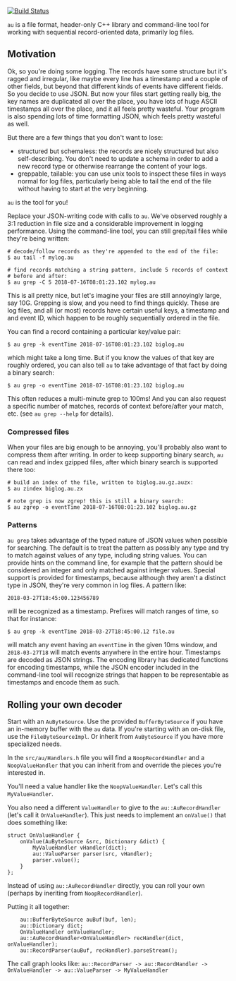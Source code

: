 [![Build Status](https://travis-ci.org/hellige/au.svg?branch=master)](https://travis-ci.org/hellige/au)


`au` is a file format, header-only C++ library and command-line tool for
working with sequential record-oriented data, primarily log files.


## Motivation

Ok, so you're doing some logging. The records have some structure but it's
ragged and irregular, like maybe every line has a timestamp and a couple of
other fields, but beyond that different kinds of events have different fields.
So you decide to use JSON. But now your files start getting really big, the key
names are duplicated all over the place, you have lots of huge ASCII timestamps
all over the place, and it all feels pretty wasteful. Your program is also
spending lots of time formatting JSON, which feels pretty wasteful as well.

But there are a few things that you don't want to lose:
 - structured but schemaless: the records are nicely structured but also
   self-describing. You don't need to update a schema in order to add a new
   record type or otherwise rearrange the content of your logs.
 - greppable, tailable: you can use unix tools to inspect these files in ways
   normal for log files, particularly being able to tail the end of the file
   without having to start at the very beginning.
   
`au` is the tool for you!

Replace your JSON-writing code with calls to `au`. We've observed roughly a 3:1
reduction in file size and a considerable improvement in logging performance.
Using the command-line tool, you can still grep/tail files while they're being
written:

    # decode/follow records as they're appended to the end of the file:
    $ au tail -f mylog.au

    # find records matching a string pattern, include 5 records of context
    # before and after:
    $ au grep -C 5 2018-07-16T08:01:23.102 mylog.au

This is all pretty nice, but let's imagine your files are still annoyingly
large, say 10G.  Grepping is slow, and you need to find things quickly. These
are log files, and all (or most) records have certain useful keys, a timestamp
and and event ID, which happen to be roughly sequentially ordered in the file.

You can find a record containing a particular key/value pair:

    $ au grep -k eventTime 2018-07-16T08:01:23.102 biglog.au
    
which might take a long time. But if you know the values of that key are
roughly ordered, you can also tell `au` to take advantage of that fact by doing
a binary search:

    $ au grep -o eventTime 2018-07-16T08:01:23.102 biglog.au
    
This often reduces a multi-minute grep to 100ms! And you can also request
a specific number of matches, records of context before/after your match, etc.
(see `au grep --help` for details).

### Compressed files

When your files are big enough to be annoying, you'll probably also want to
compress them after writing.  In order to keep supporting binary search, `au`
can read and index gzipped files, after which binary search is supported there
too:

    # build an index of the file, written to biglog.au.gz.auzx:
    $ au zindex biglog.au.zx

    # note grep is now zgrep! this is still a binary search:
    $ au zgrep -o eventTime 2018-07-16T08:01:23.102 biglog.au.gz

### Patterns

`au grep` takes advantage of the typed nature of JSON values when possible for
searching. The default is to treat the pattern as possibly any type and try to
match against values of any type, including string values. You can provide
hints on the command line, for example that the pattern should be considered an
integer and only matched against integer values. Special support is provided
for timestamps, because although they aren't a distinct type in JSON, they're
very common in log files. A pattern like:
    
    2018-03-27T18:45:00.123456789
    
will be recognized as a timestamp. Prefixes will match ranges of time, so that
for instance:

    $ au grep -k eventTime 2018-03-27T18:45:00.12 file.au
    
will match any event having an `eventTime` in the given 10ms window, and
`2018-03-27T18` will match events anywhere in the entire hour. Timestamps are
decoded as JSON strings. The encoding library has dedicated functions for
encoding timestamps, while the JSON encoder included in the command-line tool
will recognize strings that happen to be representable as timestamps and encode
them as such.

## Rolling your own decoder

Start with an `AuByteSource`. Use the provided `BufferByteSource` if you have an
in-memory buffer with the `au` data. If you're starting with an on-disk file,
use the `FileByteSourceImpl`. Or inherit from `AuByteSource` if you have more
specialized needs.

In the `src/au/Handlers.h` file you will find a `NoopRecordHandler` and a
`NoopValueHandler` that you can inherit from and override the pieces you're
interested in.

You'll need a value handler like the `NoopValueHandler`. Let's call this
`MyValueHandler`.

You also need a different `ValueHandler` to give to the `au::AuRecordHandler`
(let's call it `OnValueHandler`). This just needs to implement an `onValue()`
that does something like:
```
struct OnValueHandler {
    onValue(AuByteSource &src, Dictionary &dict) {
        MyValueHandler vHandler(dict);
        au::ValueParser parser(src, vHandler);
        parser.value();
    }
};
```

Instead of using `au::AuRecordHandler` directly, you can roll your own (perhaps
by ineriting from `NoopRecordHandler`).

Putting it all together:
```
    au::BufferByteSource auBuf(buf, len);
    au::Dictionary dict;
    OnValueHandler onValueHandler;
    au::AuRecordHandler<OnValueHandler> recHandler(dict, onValueHandler);
    au::RecordParser(auBuf, recHandler).parseStream();
```

The call graph looks like:
`au::RecordParser -> au::RecordHandler -> OnValueHandler -> au::ValueParser -> MyValueHandler`